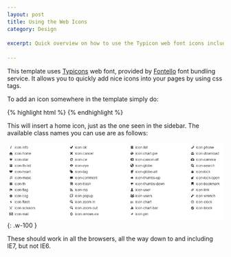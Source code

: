 ```yaml
---
layout: post
title: Using the Web Icons
category: Design

excerpt: Quick overview on how to use the Typicon web font icons included with this template. 

---
```


This template uses [Typicons][ty] web font, provided by [Fontello][fo] font bundling service. It allows you to quickly
add nice icons into your pages by using css tags. 

To add an icon somewhere in the template simply do:

{% highlight html %}
<i class="icon-home"></i>
{% endhighlight %}

This will insert a home icon, just as the one seen in the sidebar. The available class names you can use are as follows:

![Available Icons][icons]{: .w-100 }

These should work in all the browsers, all the way down to and including IE7, but not IE6.



[ty]: http://typicons.com/
[fo]: http://fontello.com/

[icons]: /resources/img/icons.png "Available Icons"


